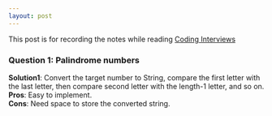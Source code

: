```yaml
---
layout: post
---
```

This post is for recording the notes while reading [Coding Interviews](http://www.apress.com/9781430247616)

### Question 1: Palindrome numbers

**Solution1**: Convert the target number to String, compare the first letter with the last letter, then compare second letter with the length-1 letter, and so on.  
**Pros**: Easy to implement.  
**Cons**: Need space to store the converted string.  



